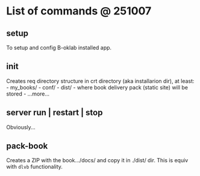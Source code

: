 
# List of commands @ 251007


## setup
To setup and config B-oklab installed app.


## init
Creates req directory structure in crt directory (aka installarion dir), at least:
    - my_books/
    - conf/
    - dist/ - where book delivery pack (static site) will be stored
    - ...more...


## server run | restart | stop
Obviously...


## pack-book
Creates a ZIP with the book.../docs/ and copy it in ./dist/ dir.
This is equiv with `dlvb` functionality.
 

